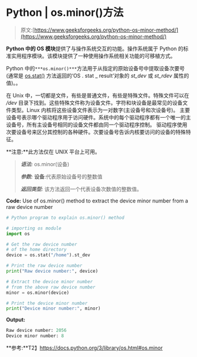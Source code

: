 # Python | os.minor()方法

> 原文:[https://www.geeksforgeeks.org/python-os-minor-method/](https://www.geeksforgeeks.org/python-os-minor-method/)

**Python 中的 OS 模块**提供了与操作系统交互的功能。操作系统属于 Python 的标准实用程序模块。该模块提供了一种使用操作系统相关功能的可移植方式。

Python 中的`***os.minor()***`方法用于从指定的原始设备号中提取设备次要号(通常是 [os.stat()](https://www.geeksforgeeks.org/python-os-stat-method/) 方法返回的‘OS . stat _ result’对象的 *st_dev* 或 *st_rdev* 属性的值)。。

在 Unix 中，一切都是文件，有些是普通文件，有些是特殊文件。特殊文件可以在 */dev* 目录下找到。这些特殊文件称为设备文件。字符和块设备是最常见的设备文件类型。Linux 内核将这些设备文件表示为一对数字(主设备号和次设备号)。
主要设备号表示哪个驱动程序用于访问硬件。系统中的每个驱动程序都有一个唯一的主设备号，所有主设备号相同的设备文件都由同一个驱动程序控制。
驱动程序使用次要设备号来区分其控制的各种硬件。次要设备号告诉内核要访问的设备的特殊特征。

**注意:**此方法仅在 UNIX 平台上可用。

> ***语法:*** os.minor(设备)
> 
> ***参数:***
> **设备**:代表原始设备号的整数值
> 
> ***返回类型:*** 该方法返回一个代表设备次数值的整数值。

**Code:** Use of os.minor() method to extract the device minor number from a raw device number

```py
# Python program to explain os.minor() method  

# importing os module 
import os

# Get the raw device number
# of the home directory
device = os.stat("/home").st_dev

# Print the raw device number
print("Raw device number:", device)

# Extract the device minor number
# from the above raw device number
minor = os.minor(device)

# Print the device minor number  
print("Device minor number:", minor)
```

**Output:**

```py
Raw device number: 2056
Device minor number: 8

```

**参考:**T2】https://docs.python.org/3/library/os.html#os.minor